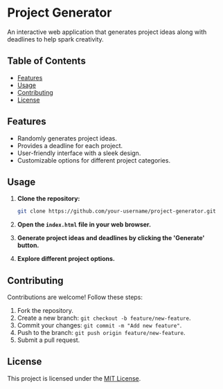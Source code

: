 # Project Generator

An interactive web application that generates project ideas along with deadlines to help spark creativity.

## Table of Contents

- [Features](#features)
- [Usage](#usage)
- [Contributing](#contributing)
- [License](#license)


## Features

- Randomly generates project ideas.
- Provides a deadline for each project.
- User-friendly interface with a sleek design.
- Customizable options for different project categories.

## Usage

1. **Clone the repository:**

    ```bash
    git clone https://github.com/your-username/project-generator.git
    ```

2. **Open the `index.html` file in your web browser.**

3. **Generate project ideas and deadlines by clicking the 'Generate' button.**

4. **Explore different project options.**

## Contributing

Contributions are welcome! Follow these steps:

1. Fork the repository.
2. Create a new branch: `git checkout -b feature/new-feature`.
3. Commit your changes: `git commit -m "Add new feature"`.
4. Push to the branch: `git push origin feature/new-feature`.
5. Submit a pull request.

## License

This project is licensed under the [MIT License](LICENSE).